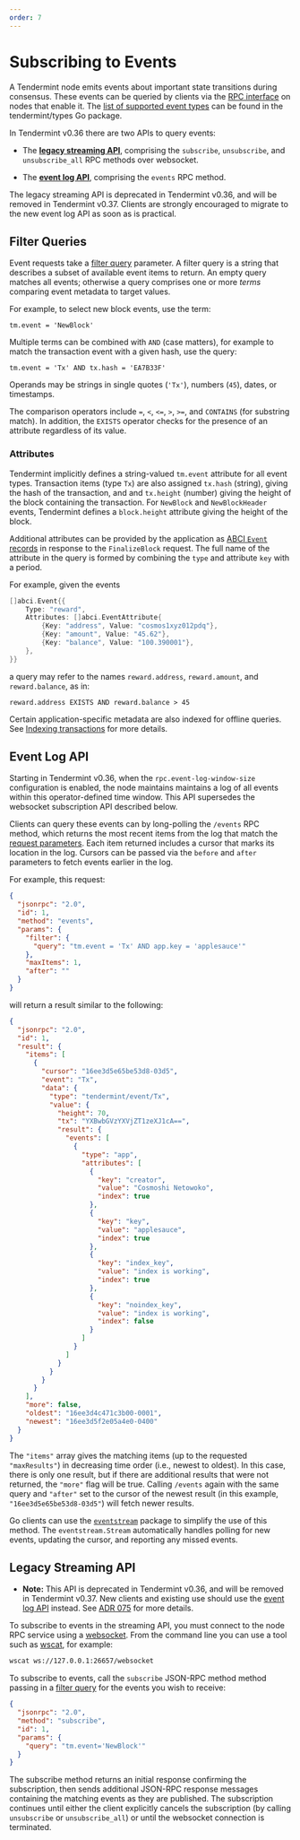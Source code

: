 ```yaml
---
order: 7
---
```


# Subscribing to Events

A Tendermint node emits events about important state transitions during
consensus. These events can be queried by clients via the [RPC interface][rpc]
on nodes that enable it. The [list of supported event types][event-types] can
be found in the tendermint/types Go package.

In Tendermint v0.36 there are two APIs to query events:

- The [**legacy streaming API**](#legacy-streaming-api), comprising the
  `subscribe`, `unsubscribe`, and `unsubscribe_all` RPC methods over websocket.

- The [**event log API**](#event-log-api), comprising the `events` RPC method.

The legacy streaming API is deprecated in Tendermint v0.36, and will be removed
in Tendermint v0.37. Clients are strongly encouraged to migrate to the new
event log API as soon as is practical.

[rpc]: https://docs.tendermint.com/master/rpc
[event-types]: https://godoc.org/github.com/tendermint/tendermint/types#EventNewBlockValue

## Filter Queries

Event requests take a [filter query][query] parameter. A filter query is a
string that describes a subset of available event items to return.  An empty
query matches all events; otherwise a query comprises one or more *terms*
comparing event metadata to target values.

For example, to select new block events, use the term:

```
tm.event = 'NewBlock'
```

Multiple terms can be combined with `AND` (case matters), for example to match
the transaction event with a given hash, use the query:

```
tm.event = 'Tx' AND tx.hash = 'EA7B33F'
```

Operands may be strings in single quotes (`'Tx'`), numbers (`45`), dates, or
timestamps.

The comparison operators include `=`, `<`, `<=`, `>`, `>=`, and `CONTAINS` (for
substring match).  In addition, the `EXISTS` operator checks for the presence
of an attribute regardless of its value.

### Attributes

Tendermint implicitly defines a string-valued `tm.event` attribute for all
event types. Transaction items (type `Tx`) are also assigned `tx.hash`
(string), giving the hash of the transaction, and and `tx.height` (number)
giving the height of the block containing the transaction.  For `NewBlock` and
`NewBlockHeader` events, Tendermint defines a `block.height` attribute giving
the height of the block.

Additional attributes can be provided by the application as [ABCI `Event`
records][abci-event] in response to the `FinalizeBlock` request.  The full name
of the attribute in the query is formed by combining the `type` and attribute
`key` with a period.

For example, given the events

```go
[]abci.Event{{
    Type: "reward",
    Attributes: []abci.EventAttribute{
        {Key: "address", Value: "cosmos1xyz012pdq"},
        {Key: "amount", Value: "45.62"},
        {Key: "balance", Value: "100.390001"},
    },
}}
```

a query may refer to the names `reward.address`, `reward.amount`, and `reward.balance`, as in:

```
reward.address EXISTS AND reward.balance > 45
```

Certain application-specific metadata are also indexed for offline queries.
See [Indexing transactions](../app-dev/indexing-transactions.md) for more details.

[query]: https://godoc.org/github.com/tendermint/tendermint/internal/pubsub/query/syntax
[abci-event]: https://github.com/tendermint/tendermint/blob/master/proto/tendermint/abci/types.proto#L397

## Event Log API

Starting in Tendermint v0.36, when the `rpc.event-log-window-size`
configuration is enabled, the node maintains maintains a log of all events
within this operator-defined time window. This API supersedes the websocket
subscription API described below.

Clients can query these events can by long-polling the `/events` RPC method,
which returns the most recent items from the log that match the [request
parameters][reqevents].  Each item returned includes a cursor that marks its
location in the log. Cursors can be passed via the `before` and `after`
parameters to fetch events earlier in the log.

For example, this request:

```json
{
  "jsonrpc": "2.0",
  "id": 1,
  "method": "events",
  "params": {
    "filter": {
      "query": "tm.event = 'Tx' AND app.key = 'applesauce'"
    },
    "maxItems": 1,
    "after": ""
  }
}
```

will return a result similar to the following:

```json
{
  "jsonrpc": "2.0",
  "id": 1,
  "result": {
    "items": [
      {
        "cursor": "16ee3d5e65be53d8-03d5",
        "event": "Tx",
        "data": {
          "type": "tendermint/event/Tx",
          "value": {
            "height": 70,
            "tx": "YXBwbGVzYXVjZT1zeXJ1cA==",
            "result": {
              "events": [
                {
                  "type": "app",
                  "attributes": [
                    {
                      "key": "creator",
                      "value": "Cosmoshi Netowoko",
                      "index": true
                    },
                    {
                      "key": "key",
                      "value": "applesauce",
                      "index": true
                    },
                    {
                      "key": "index_key",
                      "value": "index is working",
                      "index": true
                    },
                    {
                      "key": "noindex_key",
                      "value": "index is working",
                      "index": false
                    }
                  ]
                }
              ]
            }
          }
        }
      }
    ],
    "more": false,
    "oldest": "16ee3d4c471c3b00-0001",
    "newest": "16ee3d5f2e05a4e0-0400"
  }
}
```

The `"items"` array gives the matching items (up to the requested
`"maxResults"`) in decreasing time order (i.e., newest to oldest).  In this
case, there is only one result, but if there are additional results that were
not returned, the `"more"` flag will be true. Calling `/events` again with the
same query and `"after"` set to the cursor of the newest result (in this
example, `"16ee3d5e65be53d8-03d5"`) will fetch newer results.

Go clients can use the [`eventstream`][eventstream] package to simplify the use
of this method. The `eventstream.Stream` automatically handles polling for new
events, updating the cursor, and reporting any missed events.

[reqevents]: https://pkg.go.dev/github.com/tendermint/tendermint@master/rpc/coretypes#RequestEvents
[eventstream]: https://godoc.org/github.com/tendermint/tendermint/rpc/client/eventstream

## Legacy Streaming API

- **Note:** This API is deprecated in Tendermint v0.36, and will be removed in
  Tendermint v0.37. New clients and existing use should use the [event log
  API](#event-log-api) instead. See [ADR 075][adr075] for more details.

To subscribe to events in the streaming API, you must connect to the node RPC
service using a [websocket][ws]. From the command line you can use a tool such
as [wscat][wscat], for example:

```sh
wscat ws://127.0.0.1:26657/websocket
```

[ws]: https://en.wikipedia.org/wiki/WebSocket
[wscat]: https://github.com/websockets/wscat

To subscribe to events, call the `subscribe` JSON-RPC method method passing in
a [filter query][query] for the events you wish to receive:

```json
{
  "jsonrpc": "2.0",
  "method": "subscribe",
  "id": 1,
  "params": {
    "query": "tm.event='NewBlock'"
  }
}
```

The subscribe method returns an initial response confirming the subscription,
then sends additional JSON-RPC response messages containing the matching events
as they are published. The subscription continues until either the client
explicitly cancels the subscription (by calling `unsubscribe` or
`unsubscribe_all`) or until the websocket connection is terminated.

[adr075]: https://tinyurl.com/adr075
